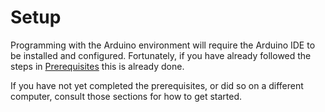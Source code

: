 # Setup

Programming with the Arduino environment will require the Arduino IDE
to be installed and configured.  Fortunately, if you have already
followed the steps in [Prerequisites](/startup/prereq.md) this is
already done.

If you have not yet completed the prerequisites, or did so on a
different computer, consult those sections for how to get started.
